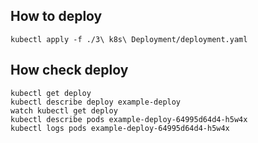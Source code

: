 ## How to deploy

```
kubectl apply -f ./3\ k8s\ Deployment/deployment.yaml 
```
## How check deploy

```
kubectl get deploy
kubectl describe deploy example-deploy
watch kubectl get deploy
kubectl describe pods example-deploy-64995d64d4-h5w4x
kubectl logs pods example-deploy-64995d64d4-h5w4x
```
